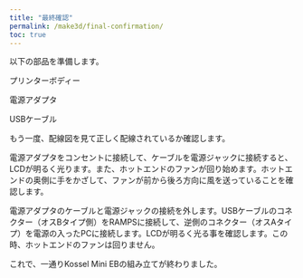 ```yaml
---
title: "最終確認"
permalink: /make3d/final-confirmation/
toc: true
---
```

以下の部品を準備します。

プリンターボディー

電源アダプタ

USBケーブル

もう一度、配線図を見て正しく配線されているか確認します。

電源アダプタをコンセントに接続して、ケーブルを電源ジャックに接続すると、LCDが明るく光ります。また、ホットエンドのファンが回り始めます。ホットエンドの奥側に手をかざして、ファンが前から後ろ方向に風を送っていることを確認します。

電源アダプタのケーブルと電源ジャックの接続を外します。USBケーブルのコネクター（オスBタイプ側）をRAMPSに接続して、逆側のコネクター（オスAタイプ）を電源の入ったPCに接続します。LCDが明るく光る事を確認します。この時、ホットエンドのファンは回りません。

これで、一通りKossel Mini EBの組み立てが終わりました。
